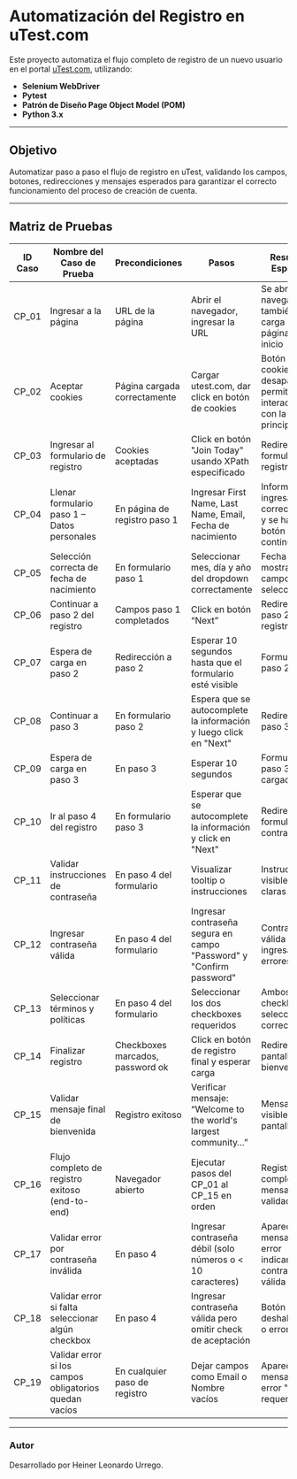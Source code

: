 # Automatización del Registro en uTest.com

Este proyecto automatiza el flujo completo de registro de un nuevo usuario en el portal [uTest.com](https://www.utest.com), utilizando:

- **Selenium WebDriver**
- **Pytest**
- **Patrón de Diseño Page Object Model (POM)**
- **Python 3.x**

---

## Objetivo

Automatizar paso a paso el flujo de registro en uTest, validando los campos, botones, redirecciones y mensajes esperados para garantizar el correcto funcionamiento del proceso de creación de cuenta.

---

##  Matriz de Pruebas

| ID Caso | Nombre del Caso de Prueba                          | Precondiciones                        | Pasos                                                                 | Resultado Esperado                                                                 |
|---------|-----------------------------------------------------|----------------------------------------|-----------------------------------------------------------------------|-------------------------------------------------------------------------------------|
| CP_01   | Ingresar a la página                               | URL de la página                       | Abrir el navegador, ingresar la URL                                  | Se abre el navegador y también se carga la página de inicio                        |
| CP_02   | Aceptar cookies                                     | Página cargada correctamente           | Cargar utest.com, dar click en botón de cookies                      | Botón de cookies desaparece, permitiendo interacción con la página principal        |
| CP_03   | Ingresar al formulario de registro                  | Cookies aceptadas                      | Click en botón "Join Today" usando XPath especificado                | Redirección al formulario de registro                                               |
| CP_04   | Llenar formulario paso 1 – Datos personales         | En página de registro paso 1           | Ingresar First Name, Last Name, Email, Fecha de nacimiento           | Información ingresada correctamente y se habilita botón para continuar             |
| CP_05   | Selección correcta de fecha de nacimiento           | En formulario paso 1                   | Seleccionar mes, día y año del dropdown correctamente                | Fecha mostrada en campos seleccionados                                              |
| CP_06   | Continuar a paso 2 del registro                     | Campos paso 1 completados              | Click en botón “Next”                                                | Redirección a paso 2 del registro                                                   |
| CP_07   | Espera de carga en paso 2                           | Redirección a paso 2                   | Esperar 10 segundos hasta que el formulario esté visible             | Formulario paso 2 visible                                                           |
| CP_08   | Continuar a paso 3                                  | En formulario paso 2                   | Espera que se autocomplete la información y luego click en "Next"    | Redirección a paso 3                                                                |
| CP_09   | Espera de carga en paso 3                           | En paso 3                              | Esperar 10 segundos                                                   | Formulario paso 3 cargado                                                           |
| CP_10   | Ir al paso 4 del registro                           | En formulario paso 3                   | Esperar que se autocomplete la información y click en "Next"         | Redirección al formulario de contraseña                                             |
| CP_11   | Validar instrucciones de contraseña                 | En paso 4 del formulario               | Visualizar tooltip o instrucciones                                   | Instrucciones visibles y claras                                                     |
| CP_12   | Ingresar contraseña válida                          | En paso 4 del formulario               | Ingresar contraseña segura en campo "Password" y "Confirm password"  | Contraseña válida ingresada sin errores                                             |
| CP_13   | Seleccionar términos y políticas                    | En paso 4 del formulario               | Seleccionar los dos checkboxes requeridos                            | Ambos checkboxes seleccionados correctamente                                       |
| CP_14   | Finalizar registro                                  | Checkboxes marcados, password ok       | Click en botón de registro final y esperar carga                     | Redirección a pantalla de bienvenida                                                |
| CP_15   | Validar mensaje final de bienvenida                 | Registro exitoso                       | Verificar mensaje: “Welcome to the world's largest community…”       | Mensaje visible en la pantalla                                                     |
| CP_16   | Flujo completo de registro exitoso (end-to-end)     | Navegador abierto                      | Ejecutar pasos del CP_01 al CP_15 en orden                           | Registro completado y mensaje final validado                                       |
| CP_17   | Validar error por contraseña inválida               | En paso 4                              | Ingresar contraseña débil (solo números o < 10 caracteres)           | Aparece mensaje de error indicando contraseña no válida                            |
| CP_18   | Validar error si falta seleccionar algún checkbox   | En paso 4                              | Ingresar contraseña válida pero omitir check de aceptación           | Botón deshabilitado o error visible                                                 |
| CP_19   | Validar error si los campos obligatorios quedan vacíos | En cualquier paso de registro       | Dejar campos como Email o Nombre vacíos                              | Aparecen mensajes de error "Campo requerido"                                       |

---

### Autor

Desarrollado por Heiner Leonardo Urrego.
